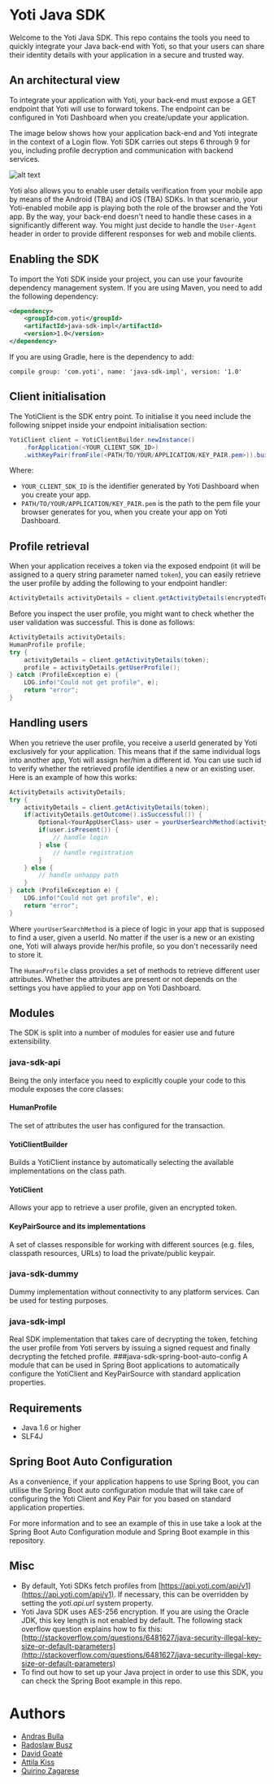 Yoti Java SDK
=============

Welcome to the Yoti Java SDK. This repo contains the tools you need to quickly integrate your Java back-end with Yoti, so that your users can share their identity details with your application in a secure and trusted way.    

## An architectural view
To integrate your application with Yoti, your back-end must expose a GET endpoint that Yoti will use to forward tokens.
The endpoint can be configured in Yoti Dashboard when you create/update your application.

The image below shows how your application back-end and Yoti integrate in the context of a Login flow.
Yoti SDK carries out steps 6 through 9 for you, including profile decryption and communication with backend services.

![alt text](login_flow.png "Login flow")


Yoti also allows you to enable user details verification from your mobile app by means of the Android (TBA) and iOS (TBA) SDKs. In that scenario, your Yoti-enabled mobile app is playing both the role of the browser and the Yoti app. By the way, your back-end doesn't need to handle these cases in a significantly different way. You might just decide to handle the `User-Agent` header in order to provide different responses for web and mobile clients.
   

## Enabling the SDK
To import the Yoti SDK inside your project, you can use your favourite dependency management system.
If you are using Maven, you need to add the following dependency:

```xml
<dependency>
	<groupId>com.yoti</groupId>
	<artifactId>java-sdk-impl</artifactId>
	<version>1.0</version>
</dependency>
```
If you are using Gradle, here is the dependency to add:

`compile group: 'com.yoti', name: 'java-sdk-impl', version: '1.0'`



## Client initialisation
The YotiClient is the SDK entry point. To initialise it you need include the following snippet inside your endpoint initialisation section:
```java
YotiClient client = YotiClientBuilder.newInstance()
    .forApplication(<YOUR_CLIENT_SDK_ID>)
    .withKeyPair(fromFile(<PATH/TO/YOUR/APPLICATION/KEY_PAIR.pem>)).build();
```
Where:
* `YOUR_CLIENT_SDK_ID` is the identifier generated by Yoti Dashboard when you create your app.
* `PATH/TO/YOUR/APPLICATION/KEY_PAIR.pem` is the path to the pem file your browser generates for you, when you create your app on Yoti Dashboard.


## Profile retrieval
When your application receives a token via the exposed endpoint (it will be assigned to a query string parameter named `token`), you can easily retrieve the user profile by adding the following to your endpoint handler:

```java
ActivityDetails activityDetails = client.getActivityDetails(encryptedToken);
```
Before you inspect the user profile, you might want to check whether the user validation was successful.
This is done as follows:

```java
ActivityDetails activityDetails;
HumanProfile profile;
try {
	activityDetails = client.getActivityDetails(token);
   	profile = activityDetails.getUserProfile();
} catch (ProfileException e) {
    LOG.info("Could not get profile", e);
    return "error";
}
``` 

## Handling users
When you retrieve the user profile, you receive a userId generated by Yoti exclusively for your application.
This means that if the same individual logs into another app, Yoti will assign her/him a different id.
You can use such id to verify whether the retrieved profile identifies a new or an existing user.
Here is an example of how this works:

```java
ActivityDetails activityDetails;
try {
	activityDetails = client.getActivityDetails(token);
    if(activityDetails.getOutcome().isSuccessful()) {
    	Optional<YourAppUserClass> user = yourUserSearchMethod(activityDetails.getUserId());
    	if(user.isPresent()) {
    		// handle login
    	} else {
    		// handle registration
    	}
    } else {
		// handle unhappy path
	}            
} catch (ProfileException e) {
    LOG.info("Could not get profile", e);
    return "error";
}
```
Where `yourUserSearchMethod` is a piece of logic in your app that is supposed to find a user, given a userId. 
No matter if the user is a new or an existing one, Yoti will always provide her/his profile, so you don't necessarily need to store it.

The `HumanProfile` class provides a set of methods to retrieve different user attributes. Whether the attributes are present or not depends on the settings you have applied to your app on Yoti Dashboard.

## Modules
The SDK is split into a number of modules for easier use and future extensibility. 
### java-sdk-api
Being the only interface you need to explicitly couple your code to this module exposes the core classes:
#### HumanProfile
The set of attributes the user has configured for the transaction.
#### YotiClientBuilder
Builds a YotiClient instance by automatically selecting the available implementations on the class path.
#### YotiClient
Allows your app to retrieve a user profile, given an encrypted token.
#### KeyPairSource and its implementations
A set of classes responsible for working with different sources (e.g. files, classpath resources, URLs) to load the private/public keypair.
### java-sdk-dummy
Dummy implementation without connectivity to any platform services. Can be used for testing purposes.
### java-sdk-impl
Real SDK implementation that takes care of decrypting the token, fetching the user profile from Yoti servers by issuing a signed request and finally decrypting the fetched profile.
###java-sdk-spring-boot-auto-config
A module that can be used in Spring Boot applications to automatically configure the YotiClient and KeyPairSource with standard application properties.
 
## Requirements
* Java 1.6 or higher
* SLF4J 

## Spring Boot Auto Configuration
As a convenience, if your application happens to use Spring Boot, you can utilise the Spring Boot auto configuration module that will take care of configuring the Yoti Client and Key Pair for you based on standard application properties.

For more information and to see an example of this in use take a look at the Spring Boot Auto Configuration module and Spring Boot example in this repository.

## Misc
* By default, Yoti SDKs fetch profiles from [https://api.yoti.com/api/v1](https://api.yoti.com/api/v1).
If necessary, this can be overridden by setting the *yoti.api.url* system property.
* Yoti Java SDK uses AES-256 encryption. If you are using the Oracle JDK, this key length is not enabled by default. The following stack overflow question explains how to fix this: [http://stackoverflow.com/questions/6481627/java-security-illegal-key-size-or-default-parameters](http://stackoverflow.com/questions/6481627/java-security-illegal-key-size-or-default-parameters)
* To find out how to set up your Java project in order to use this SDK, you can check the Spring Boot example in this repo.   

# Authors
* [Andras Bulla](https://github.com/lopihe)
* [Radoslaw Busz](https://github.com/gitplaneta)
* [David Goaté](https://github.com/davidgoate)
* [Attila Kiss](https://github.com/atkiss)
* [Quirino Zagarese](https://github.com/qzagarese) 


